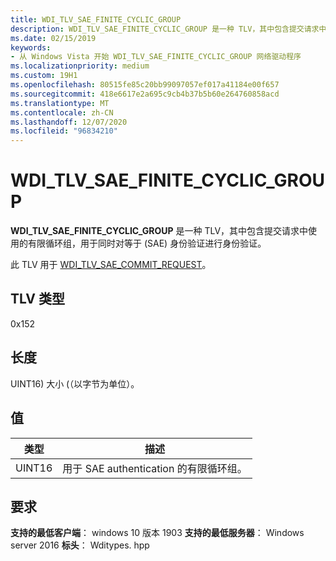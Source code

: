 ```yaml
---
title: WDI_TLV_SAE_FINITE_CYCLIC_GROUP
description: WDI_TLV_SAE_FINITE_CYCLIC_GROUP 是一种 TLV，其中包含提交请求中使用的有限循环组，用于同时对等于 (SAE) 身份验证进行身份验证。
ms.date: 02/15/2019
keywords:
- 从 Windows Vista 开始 WDI_TLV_SAE_FINITE_CYCLIC_GROUP 网络驱动程序
ms.localizationpriority: medium
ms.custom: 19H1
ms.openlocfilehash: 80515fe85c20bb99097057ef017a41184e00f657
ms.sourcegitcommit: 418e6617e2a695c9cb4b37b5b60e264760858acd
ms.translationtype: MT
ms.contentlocale: zh-CN
ms.lasthandoff: 12/07/2020
ms.locfileid: "96834210"
---
```

# <a name="wdi_tlv_sae_finite_cyclic_group"></a>WDI_TLV_SAE_FINITE_CYCLIC_GROUP

**WDI_TLV_SAE_FINITE_CYCLIC_GROUP** 是一种 TLV，其中包含提交请求中使用的有限循环组，用于同时对等于 (SAE) 身份验证进行身份验证。

此 TLV 用于 [WDI_TLV_SAE_COMMIT_REQUEST](wdi-tlv-sae-commit-request.md)。

## <a name="tlv-type"></a>TLV 类型

0x152

## <a name="length"></a>长度

UINT16) 大小 (（以字节为单位）。

## <a name="values"></a>值

| 类型 | 描述 |
| --- | --- |
| UINT16 | 用于 SAE authentication 的有限循环组。 |

## <a name="requirements"></a>要求

**支持的最低客户端**： windows 10 版本 1903 **支持的最低服务器**： Windows server 2016 **标头**： Wditypes. hpp
